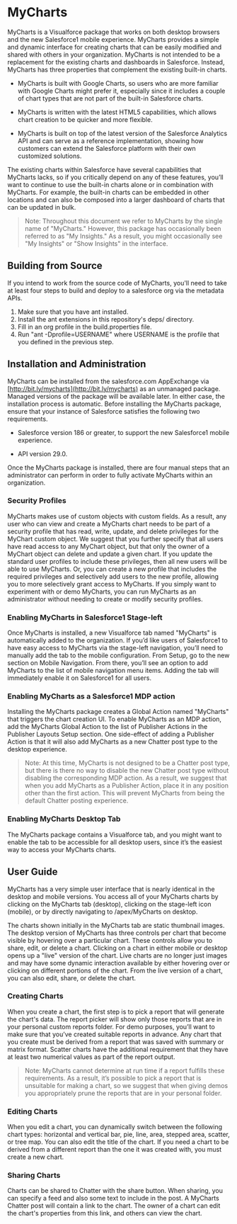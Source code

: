 # MyCharts 

MyCharts is a Visualforce package that works on both desktop browsers
and the new Salesforce1 mobile experience. MyCharts provides a simple
and dynamic interface for creating charts that can be easily modified
and shared with others in your organization. MyCharts is not intended
to be a replacement for the existing charts and dashboards in
Salesforce. Instead, MyCharts has three properties that complement the
existing built-in charts.


* MyCharts is built with Google Charts, so users who are more familiar
  with Google Charts might prefer it, especially since it includes a
  couple of chart types that are not part of the built-in Salesforce
  charts.

* MyCharts is written with the latest HTML5 capabilities, which allows
  chart creation to be quicker and more flexible.  

* MyCharts is built on top of the latest version of the Salesforce
  Analytics API and can serve as a reference implementation, showing
  how customers can extend the Salesforce platform with their own
  customized solutions.

The existing charts within Salesforce have several capabilities that
MyCharts lacks, so if you critically depend on any of these features,
you’ll want to continue to use the built-in charts alone or in
combination with MyCharts. For example, the built-in charts can be
embedded in other locations and can also be composed into a larger
dashboard of charts that can be updated in bulk.

> Note: Throughout this document we refer to MyCharts by the single
> name of "MyCharts." However, this package has occasionally been
> referred to as "My Insights." As a result, you might occasionally
> see "My Insights" or "Show Insights" in the interface.

## Building from Source

If you intend to work from the source code of MyCharts, you'll need to
take at least four steps to build and deploy to a salesforce org via the
metadata APIs.

1. Make sure that you have ant installed.
2. Install the ant extensions in this repository's deps/ directory.
3. Fill in an org profile in the build.properties file.
4. Run "ant -Dprofile=USERNAME" where USERNAME is the profile that you defined in the previous step.


## Installation and Administration

MyCharts can be installed from the salesforce.com AppExchange via
[http://bit.ly/mycharts](http://bit.ly/mycharts) as an unmanaged package.  Managed versions
of the package will be available later.  In either case, the
installation process is automatic. Before installing the MyCharts
package, ensure that your instance of Salesforce satisfies the
following two requirements.

* Salesforce version 186 or greater, to support the new Salesforce1
  mobile experience.

* API version 29.0.

Once the MyCharts package is installed, there are four manual steps
that an administrator can perform in order to fully activate MyCharts
within an organization.

### Security Profiles

MyCharts makes use of custom objects with custom fields. As a result,
any user who can view and create a MyCharts chart needs to be part of
a security profile that has read, write, update, and delete privileges
for the MyChart custom object. We suggest that you further specify
that all users have read access to any MyChart object, but that only
the owner of a MyChart object can delete and update a given chart. If
you update the standard user profiles to include these privileges,
then all new users will be able to use MyCharts. Or, you can create a
new profile that includes the required privileges and selectively add
users to the new profile, allowing you to more selectively grant
access to MyCharts. If you simply want to experiment with or demo
MyCharts, you can run MyCharts as an administrator without needing to
create or modify security profiles.

### Enabling MyCharts in Salesforce1 Stage-left

Once MyCharts is installed, a new Visualforce tab named "MyCharts" is
automatically added to the organization. If you’d like users of
Salesforce1 to have easy access to MyCharts via the stage-left
navigation, you’ll need to manually add the tab to the mobile
configuration. From Setup, go to the new section on Mobile
Navigation. From there, you’ll see an option to add MyCharts to the
list of mobile navigation menu items. Adding the tab will immediately
enable it on Salesforce1 for all users.

### Enabling MyCharts as a Salesforce1 MDP action

Installing the MyCharts package creates a Global Action named
"MyCharts" that triggers the chart creation UI. To enable MyCharts as
an MDP action, add the MyCharts Global Action to the list of Publisher
Actions in the Publisher Layouts Setup section. One side-effect of
adding a Publisher Action is that it will also add MyCharts as a new
Chatter post type to the desktop experience.

> Note: At this time, MyCharts is not designed to be a Chatter post
> type, but there is there no way to disable the new Chatter post type
> without disabling the corresponding MDP action. As a result, we
> suggest that when you add MyCharts as a Publisher Action, place it
> in any position other than the first action. This will prevent
> MyCharts from being the default Chatter posting experience.

### Enabling MyCharts Desktop Tab

The MyCharts package contains a Visualforce tab, and you might want to
enable the tab to be accessible for all desktop users, since it’s the
easiest way to access your MyCharts charts.

## User Guide

MyCharts has a very simple user interface that is nearly identical in
the desktop and mobile versions. You access all of your MyCharts
charts by clicking on the MyCharts tab (desktop), clicking on the
stage-left icon (mobile), or by directly navigating to /apex/MyCharts
on desktop.

The charts shown initially in the MyCharts tab are static thumbnail
images. The desktop version of MyCharts has three controls per chart
that become visible by hovering over a particular chart. These
controls allow you to share, edit, or delete a chart. Clicking on a
chart in either mobile or desktop opens up a "live" version of the
chart. Live charts are no longer just images and may have some dynamic
interaction available by either hovering over or clicking on different
portions of the chart. From the live version of a chart, you can also
edit, share, or delete the chart.

### Creating Charts

When you create a chart, the first step is to pick a report that will
generate the chart's data. The report picker will show only those
reports that are in your personal custom reports folder. For demo
purposes, you’ll want to make sure that you’ve created suitable
reports in advance. Any chart that you create must be derived from a
report that was saved with summary or matrix format. Scatter charts
have the additional requirement that they have at least two numerical
values as part of the report output.

> Note: MyCharts cannot determine at run time if a report fulfills
> these requirements. As a result, it’s possible to pick a report that
> is unsuitable for making a chart, so we suggest that when giving
> demos you appropriately prune the reports that are in your personal
> folder.

### Editing Charts

When you edit a chart, you can dynamically switch between the
following chart types: horizontal and vertical bar, pie, line, area,
stepped area, scatter, or tree map. You can also edit the title of the
chart. If you need a chart to be derived from a different report than
the one it was created with, you must create a new chart.

### Sharing Charts

Charts can be shared to Chatter with the share button. When sharing,
you can specify a feed and also some text to include in the post. A
MyCharts Chatter post will contain a link to the chart. The owner of a
chart can edit the chart's properties from this link, and others can
view the chart.

